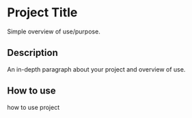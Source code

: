 # Project Title

Simple overview of use/purpose.

## Description

An in-depth paragraph about your project and overview of use.

## How to use
how
to
use
project
